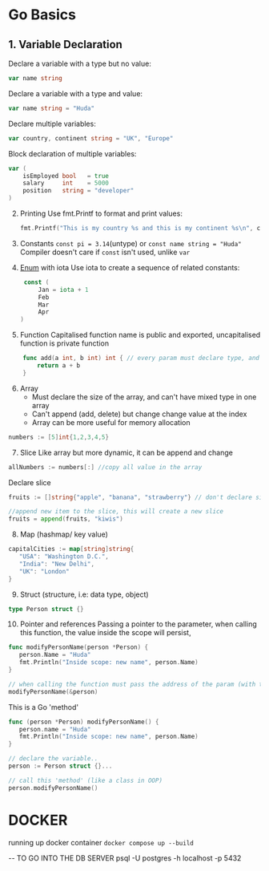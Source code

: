 # Go Basics

## 1. Variable Declaration

Declare a variable with a type but no value:

```go
var name string
```

Declare a variable with a type and value:

```go
var name string = "Huda"
```

Declare multiple variables:

```go
var country, continent string = "UK", "Europe"
```

Block declaration of multiple variables:

```go
var (
    isEmployed bool   = true
    salary     int    = 5000
    position   string = "developer"
)

```

2. Printing
   Use fmt.Printf to format and print values:

   ```go
   fmt.Printf("This is my country %s and this is my continent %s\n", country, continent)

   ```

3. Constants `const pi = 3.14`(untype) or `const name string = "Huda"`
   Compiler doesn't care if `const` isn't used, unlike `var`

4. [Enum](https://go.dev/wiki/Iota) with iota
   Use iota to create a sequence of related constants:

   ```go
    const (
        Jan = iota + 1
        Feb
        Mar
        Apr
   )
   ```

5. Function
   Capitalised function name is public and exported, uncapitalised function is private function

```go
    func add(a int, b int) int { // every param must declare type, and specify the type of the return value
        return a + b
    }
```

6. Array
   - Must declare the size of the array, and can't have mixed type in one array
   - Can't append (add, delete) but change change value at the index
   - Array can be more useful for memory allocation

```go
numbers := [5]int{1,2,3,4,5}
```

7. Slice
   Like array but more dynamic, it can be append and change

```go
allNumbers := numbers[:] //copy all value in the array
```

Declare slice

```go
fruits := []string{"apple", "banana", "strawberry"} // don't declare size, indicating its a slice

//append new item to the slice, this will create a new slice
fruits = append(fruits, "kiwis")
```

8. Map (hashmap/ key value)

```go
capitalCities := map[string]string{
   "USA": "Washington D.C.",
   "India": "New Delhi",
   "UK": "London"
}
```

9. Struct (structure, i.e: data type, object)

```go
type Person struct {}
```

10. Pointer and references
    Passing a pointer to the parameter, when calling this function, the value inside the scope will persist,

```go
func modifyPersonName(person *Person) {
   person.Name = "Huda"
   fmt.Println("Inside scope: new name", person.Name)
}

// when calling the function must pass the address of the param (with the '&' ampersand)
modifyPersonName(&person)

```

This is a Go 'method'

```go
func (person *Person) modifyPersonName() {
   person.name = "Huda"
   fmt.Println("Inside scope: new name", person.Name)
}

// declare the variable..
person := Person struct {}...

// call this 'method' (like a class in OOP)
person.modifyPersonName()
```

# DOCKER

running up docker container
`docker compose up --build`

-- TO GO INTO THE DB SERVER
psql -U postgres -h localhost -p 5432
